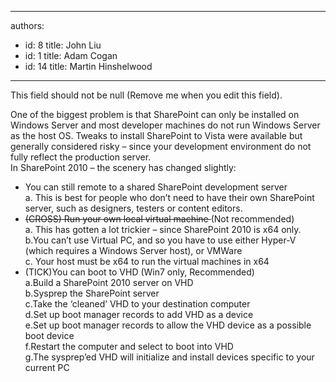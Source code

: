 

---
authors:
  - id: 8
    title: John Liu
  - id: 1
    title: Adam Cogan
  - id: 14
    title: Martin Hinshelwood
---




<span class='intro'> This field should not be null (Remove me when you edit this field). </span>

One of the biggest problem is that SharePoint can only be installed on Windows Server and most developer machines do not run Windows Server as the host OS.  Tweaks to install SharePoint to Vista were available but generally considered risky – since your development environment do not fully reflect the production server.<br>
In SharePoint 2010 – the scenery has changed slightly&#58;
<br>
<ul>
    <li>You can still remote to a shared SharePoint development server<br>
    a. This is best for people who don’t need to have their own SharePoint server, such as designers, testers or content editors.
    </li>
    <li><s>(CROSS) Run your own local virtual machine </s>(Not recommended)<br>
    a. This has gotten a lot trickier – since SharePoint 2010 is x64 only.<br>
    b.You can’t use Virtual PC, and so you have to use either Hyper-V (which requires a Windows Server host), or VMWare<br>
    c. Your host must be x64 to run the virtual machines in x64
    </li>
    <li>(TICK)You can boot to VHD (Win7 only, Recommended)<br>
    a.Build a SharePoint 2010 server on VHD<br>
    b.Sysprep the SharePoint server<br>
    c.Take the ‘cleaned’ VHD to your destination computer<br>
    d.Set up boot manager records to add VHD as a device<br>
    e.Set up boot manager records to allow the VHD device as a possible boot device<br>
    f.Restart the computer and select to boot into VHD<br>
    g.The sysprep’ed VHD will initialize and install devices specific to your current PC</li>
</ul>



